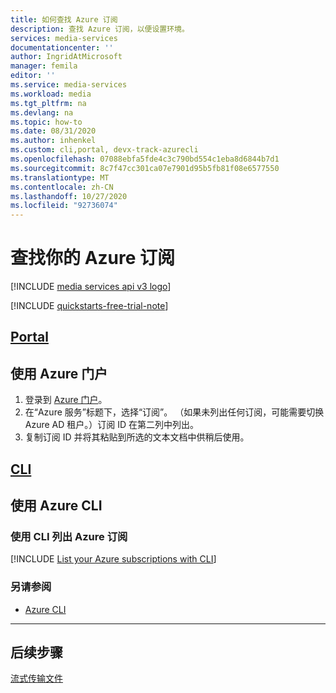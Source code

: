 ```yaml
---
title: 如何查找 Azure 订阅
description: 查找 Azure 订阅，以便设置环境。
services: media-services
documentationcenter: ''
author: IngridAtMicrosoft
manager: femila
editor: ''
ms.service: media-services
ms.workload: media
ms.tgt_pltfrm: na
ms.devlang: na
ms.topic: how-to
ms.date: 08/31/2020
ms.author: inhenkel
ms.custom: cli,portal, devx-track-azurecli
ms.openlocfilehash: 07088ebfa5fde4c3c790bd554c1eba8d6844b7d1
ms.sourcegitcommit: 8c7f47cc301ca07e7901d95b5fb81f08e6577550
ms.translationtype: MT
ms.contentlocale: zh-CN
ms.lasthandoff: 10/27/2020
ms.locfileid: "92736074"
---
```

# <a name="find-your-azure-subscription"></a>查找你的 Azure 订阅

[!INCLUDE [media services api v3 logo](./includes/v3-hr.md)]

[!INCLUDE [quickstarts-free-trial-note](../../../includes/quickstarts-free-trial-note.md)]

## <a name="portal"></a>[Portal](#tab/portal/)

## <a name="use-the-azure-portal"></a>使用 Azure 门户

1. 登录到 [Azure 门户](https://portal.azure.com)。
1. 在“Azure 服务”标题下，选择“订阅”。 （如果未列出任何订阅，可能需要切换 Azure AD 租户。）订阅 ID 在第二列中列出。
1. 复制订阅 ID 并将其粘贴到所选的文本文档中供稍后使用。

## <a name="cli"></a>[CLI](#tab/cli/)

## <a name="use-the-azure-cli"></a>使用 Azure CLI

<!-- NOTE: The following are in the includes file and are reused in other How To articles. All task based content should be in the includes folder with the "task-" prepended to the file name. -->

### <a name="list-your-azure-subscriptions-with-cli"></a>使用 CLI 列出 Azure 订阅

[!INCLUDE [List your Azure subscriptions with CLI](./includes/task-list-set-subscription-cli.md)]

### <a name="see-also"></a>另请参阅

* [Azure CLI](/cli/azure/ams?view=azure-cli-latest)

---

## <a name="next-steps"></a>后续步骤

[流式传输文件](stream-files-dotnet-quickstart.md)
